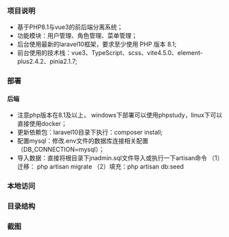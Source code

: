 ### 项目说明
* 基于PHP8.1与vue3的前后端分离系统；
* 功能模块：用户管理、角色管理、菜单管理；
* 后台使用最新的laravel10框架，要求至少使用 PHP 版本 8.1;
* 前台使用的技术栈：vue3、TypeScript、scss、vite4.5.0、element-   plus2.4.2、pinia2.1.7;

### 部署
#### 后端
* 注意php版本在8.1及以上， windows下部署可以使用phpstudy，linux下可以直接使用docker；
* 更新依赖包：laravel10目录下执行：composer install;
* 配置mysql：修改.env文件的数据库连接相关配置（DB_CONNECTION=mysql）；
* 导入数据：直接将根目录下jnadmin.sql文件导入或执行一下artisan命令
  （1）迁移： php artisan migrate
  （2）填充：php artisan db:seed
  


### 本地访问

### 目录结构


### 截图


